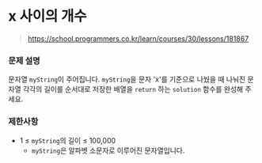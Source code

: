 # x 사이의 개수

> https://school.programmers.co.kr/learn/courses/30/lessons/181867

### 문제 설명

문자열 `myString`이 주어집니다. `myString`을 문자 'x'를 기준으로 나눴을 때 나눠진 문자열 각각의 길이를 순서대로 저장한 배열을 `return` 하는 `solution` 함수를 완성해 주세요.

### 제한사항

- 1 ≤ `myString`의 길이 ≤ 100,000
  - `myString`은 알파벳 소문자로 이루어진 문자열입니다.
